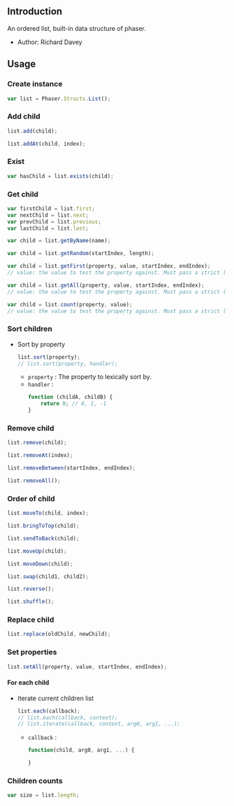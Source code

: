 ## Introduction

An ordered list, built-in data structure of phaser.

- Author: Richard Davey

## Usage

### Create instance

```javascript
var list = Phaser.Structs.List();
```

### Add child

```javascript
list.add(child);
```

```javascript
list.addAt(child, index);
```

### Exist

```javascript
var hasChild = list.exists(child);
```

### Get child

```javascript
var firstChild = list.first;
var nextChild = list.next;
var prevChild = list.previous;
var lastChild = list.last;
```

```javascript
var child = list.getByName(name);
```

```javascript
var child = list.getRandom(startIndex, length);
```

```javascript
var child = list.getFirst(property, value, startIndex, endIndex);
// value: the value to test the property against. Must pass a strict (`===`) comparison check.
```

```javascript
var child = list.getAll(property, value, startIndex, endIndex);
// value: the value to test the property against. Must pass a strict (`===`) comparison check.
```

```javascript
var child = list.count(property, value);
// value: the value to test the property against. Must pass a strict (`===`) comparison check.
```

### Sort children

- Sort by property
    ```javascript
    list.sort(property);
    // list.sort(property, handler);
    ```
    - `property` : The property to lexically sort by.
    - `handler` :
        ```javascript
        function (childA, childB) {
            return 0; // 0, 1, -1
        }
        ```

### Remove child

```javascript
list.remove(child);
```

```javascript
list.removeAt(index);
```

```javascript
list.removeBetween(startIndex, endIndex);
```

```javascript
list.removeAll();
```

### Order of child

```javascript
list.moveTo(child, index);
```

```javascript
list.bringToTop(child);
```

```javascript
list.sendToBack(child);
```

```javascript
list.moveUp(child);
```

```javascript
list.moveDown(child);
```

```javascript
list.swap(child1, child2);
```

```javascript
list.reverse();
```

```javascript
list.shuffle();
```

### Replace child

```javascript
list.replace(oldChild, newChild);
```

### Set properties

```javascript
list.setAll(property, value, startIndex, endIndex);
```

#### For each child

- Iterate current children list
    ```javascript
    list.each(callback);
    // list.each(callback, context);
    // list.iterate(callback, context, arg0, arg1, ...);
    ```
    - `callback` : 
        ```javascript
        function(child, arg0, arg1, ...) {

        }
        ```

### Children counts

```javascript
var size = list.length;
```
